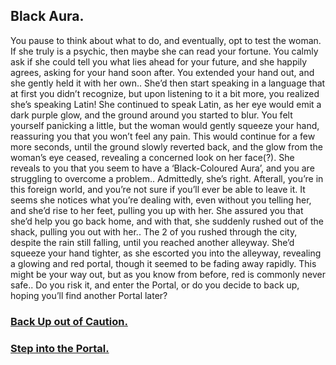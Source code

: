 ## Black Aura.

You pause to think about what to do, and eventually, opt to test the woman. If she truly is a psychic, then maybe she can read your fortune. You calmly ask if she could tell you what lies ahead for your future, and she happily agrees, asking for your hand soon after. You extended your hand out, and she gently held it with her own.. She’d then start speaking in a language that at first you didn’t recognize, but upon listening to it a bit more, you realized she’s speaking Latin! She continued to speak Latin, as her eye would emit a dark purple glow, and the ground around you started to blur. You felt yourself panicking a little, but the woman would gently squeeze your hand, reassuring you that you won’t feel any pain. This would continue for a few more seconds, until the ground slowly reverted back, and the glow from the woman’s eye ceased, revealing a concerned look on her face(?). She reveals to you that you seem to have a ‘Black-Coloured Aura’, and you are struggling to overcome a problem.. Admittedly, she’s right. Afterall, you’re in this foreign world, and you’re not sure if you’ll ever be able to leave it. It seems she notices what you’re dealing with, even without you telling her, and she’d rise to her feet, pulling you up with her. She assured you that she’d help you go back home, and with that, she suddenly rushed out of the shack, pulling you out with her.. The 2 of you rushed through the city, despite the rain still falling, until you reached another alleyway. She’d squeeze your hand tighter, as she escorted you into the alleyway, revealing a glowing and red portal, though it seemed to be fading away rapidly. This might be your way out, but as you know from before, red is commonly never safe.. Do you risk it, and enter the Portal, or do you decide to back up, hoping you’ll find another Portal later?

### [Back Up out of Caution.](shack-dweller-end.md)
### [Step into the Portal.](forbidden-section-end.md)

